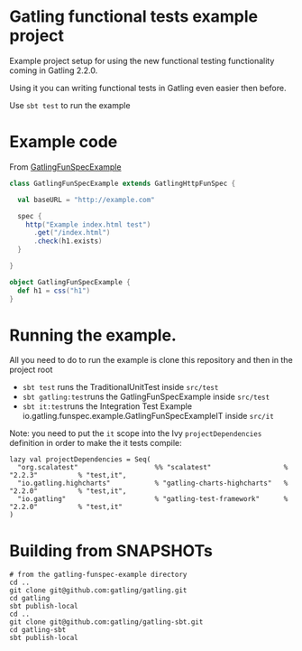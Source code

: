 # Gatling functional tests example project

Example project setup for using the new functional testing functionality coming in Gatling 2.2.0. 

Using it you can writing functional tests in Gatling even easier then before.

Use `sbt test` to run the example

# Example code

From [GatlingFunSpecExample](src/test/scala/io/gatling/funspec/example/GatlingFunSpecExample.scala)


```scala
class GatlingFunSpecExample extends GatlingHttpFunSpec {

  val baseURL = "http://example.com"

  spec {
    http("Example index.html test")
      .get("/index.html")
      .check(h1.exists)
  }

}

object GatlingFunSpecExample {
  def h1 = css("h1")
}
```

# Running the example.

All you need to do to run the example is clone this repository and then in the project root 

* `sbt test` runs the TraditionalUnitTest inside `src/test`
* `sbt gatling:test`runs the GatlingFunSpecExample inside `src/test`
* `sbt it:test`runs the Integration Test Example io.gatling.funspec.example.GatlingFunSpecExampleIT inside `src/it`

Note: you need to put the `it` scope into the Ivy `projectDependencies` definition in order to make the it tests compile:

    lazy val projectDependencies = Seq(
      "org.scalatest"                   %% "scalatest"                  % "2.2.3"          % "test,it",
      "io.gatling.highcharts"           % "gatling-charts-highcharts"   % "2.2.0"          % "test,it",
      "io.gatling"                      % "gatling-test-framework"      % "2.2.0"          % "test,it"
    )

 # Building from SNAPSHOTs

    # from the gatling-funspec-example directory
    cd ..
    git clone git@github.com:gatling/gatling.git
    cd gatling
    sbt publish-local
    cd ..
    git clone git@github.com:gatling/gatling-sbt.git
    cd gatling-sbt
    sbt publish-local

